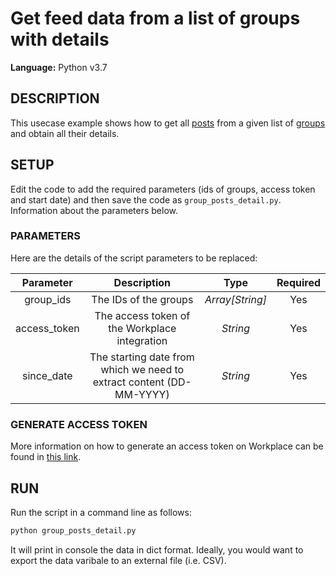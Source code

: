 # Get feed data from a list of groups with details
  
**Language:** Python v3.7

## DESCRIPTION
This usecase example shows how to get all [posts](https://developers.facebook.com/docs/workplace/reference/graph-api/post) from a given list of [groups](https://developers.facebook.com/docs/workplace/reference/graph-api/group) and obtain all their details.

## SETUP
Edit the code to add the required parameters (ids of groups, access token and start date) and then save the code as `group_posts_detail.py`. Information about the parameters below.

### PARAMETERS
Here are the details of the script parameters to be replaced:

   | Parameter         | Description                                                |  Type           |  Required    | 
   |:-----------------:|:----------------------------------------------------------:|:---------------:|:------------:|
   | group_ids         |  The IDs of the groups                                     | _Array[String]_ | Yes          |
   | access_token      |  The access token of the Workplace integration             | _String_ | Yes |
   | since_date        |  The starting date from which we need to extract content (DD-MM-YYYY)            | _String_ | Yes |

### GENERATE ACCESS TOKEN
More information on how to generate an access token on Workplace can be found in [this link](https://developers.facebook.com/docs/workplace/custom-integrations-new/).

## RUN

Run the script in a command line as follows:

```python
python group_posts_detail.py
```

It will print in console the data in dict format. Ideally, you would want to export the data varibale to an external file (i.e. CSV).
